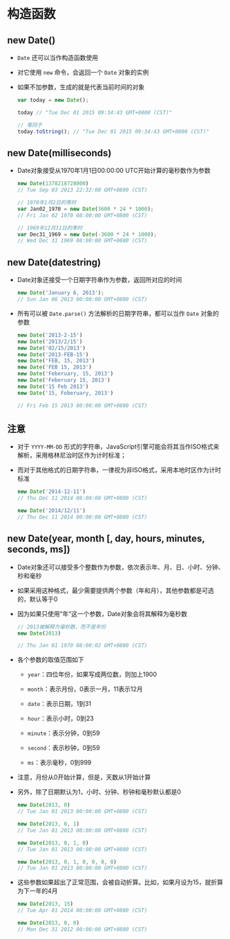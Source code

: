 # 构造函数

## new Date()

+ `Date` 还可以当作构造函数使用

+ 对它使用 `new` 命令，会返回一个 `Date` 对象的实例

+ 如果不加参数，生成的就是代表当前时间的对象

    ```js
    var today = new Date();

    today // "Tue Dec 01 2015 09:34:43 GMT+0800 (CST)"

    // 等同于
    today.toString(); // "Tue Dec 01 2015 09:34:43 GMT+0800 (CST)"
    ```

## new Date(milliseconds)

+ Date对象接受从1970年1月1日00:00:00 UTC开始计算的毫秒数作为参数

    ```js
    new Date(1378218728000)
    // Tue Sep 03 2013 22:32:08 GMT+0800 (CST)

    // 1970年1月2日的零时
    var Jan02_1970 = new Date(3600 * 24 * 1000);
    // Fri Jan 02 1970 08:00:00 GMT+0800 (CST)

    // 1969年12月31日的零时
    var Dec31_1969 = new Date(-3600 * 24 * 1000);
    // Wed Dec 31 1969 08:00:00 GMT+0800 (CST)
    ```

## new Date(datestring)

+ Date对象还接受一个日期字符串作为参数，返回所对应的时间

    ```js
    new Date('January 6, 2013');
    // Sun Jan 06 2013 00:00:00 GMT+0800 (CST)
    ```

+ 所有可以被 `Date.parse()` 方法解析的日期字符串，都可以当作 `Date` 对象的参数

    ```js
    new Date('2013-2-15')
    new Date('2013/2/15')
    new Date('02/15/2013')
    new Date('2013-FEB-15')
    new Date('FEB, 15, 2013')
    new Date('FEB 15, 2013')
    new Date('Feberuary, 15, 2013')
    new Date('Feberuary 15, 2013')
    new Date('15 Feb 2013')
    new Date('15, Feberuary, 2013')

    // Fri Feb 15 2013 00:00:00 GMT+0800 (CST)
    ```

## 注意

+ 对于 `YYYY-MM-DD` 形式的字符串，JavaScript引擎可能会将其当作ISO格式来解析，采用格林尼治时区作为计时标准；

+ 而对于其他格式的日期字符串，一律视为非ISO格式，采用本地时区作为计时标准

    ```js
    new Date('2014-12-11')
    // Thu Dec 11 2014 08:00:00 GMT+0800 (CST)

    new Date('2014/12/11')
    // Thu Dec 11 2014 00:00:00 GMT+0800 (CST)
    ```

## new Date(year, month \[, day, hours, minutes, seconds, ms])

+ Date对象还可以接受多个整数作为参数，依次表示年、月、日、小时、分钟、秒和毫秒

+ 如果采用这种格式，最少需要提供两个参数（年和月），其他参数都是可选的，默认等于0

+ 因为如果只使用“年”这一个参数，Date对象会将其解释为毫秒数

    ```js
    // 2013被解释为毫秒数，而不是年份
    new Date(2013)

    // Thu Jan 01 1970 08:00:02 GMT+0800 (CST)
    ```

+ 各个参数的取值范围如下

  - `year`：四位年份，如果写成两位数，则加上1900

  - `month`：表示月份，0表示一月，11表示12月

  - `date`：表示日期，1到31

  - `hour`：表示小时，0到23

  - `minute`：表示分钟，0到59

  - `second`：表示秒钟，0到59

  - `ms`：表示毫秒，0到999

+ 注意，月份从0开始计算，但是，天数从1开始计算

+ 另外，除了日期默认为1，小时、分钟、秒钟和毫秒默认都是0

    ```js
    new Date(2013, 0)
    // Tue Jan 01 2013 00:00:00 GMT+0800 (CST)

    new Date(2013, 0, 1)
    // Tue Jan 01 2013 00:00:00 GMT+0800 (CST)

    new Date(2013, 0, 1, 0)
    // Tue Jan 01 2013 00:00:00 GMT+0800 (CST)

    new Date(2013, 0, 1, 0, 0, 0, 0)
    // Tue Jan 01 2013 00:00:00 GMT+0800 (CST)
    ```

+ 这些参数如果超出了正常范围，会被自动折算。比如，如果月设为15，就折算为下一年的4月

    ```js
    new Date(2013, 15)
    // Tue Apr 01 2014 00:00:00 GMT+0800 (CST)

    new Date(2013, 0, 0)
    // Mon Dec 31 2012 00:00:00 GMT+0800 (CST)
    ```
